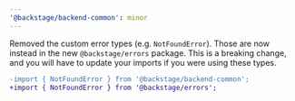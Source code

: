 ```yaml
---
'@backstage/backend-common': minor
---
```


Removed the custom error types (e.g. `NotFoundError`). Those are now instead in the new `@backstage/errors` package. This is a breaking change, and you will have to update your imports if you were using these types.

```diff
-import { NotFoundError } from '@backstage/backend-common';
+import { NotFoundError } from '@backstage/errors';
```
